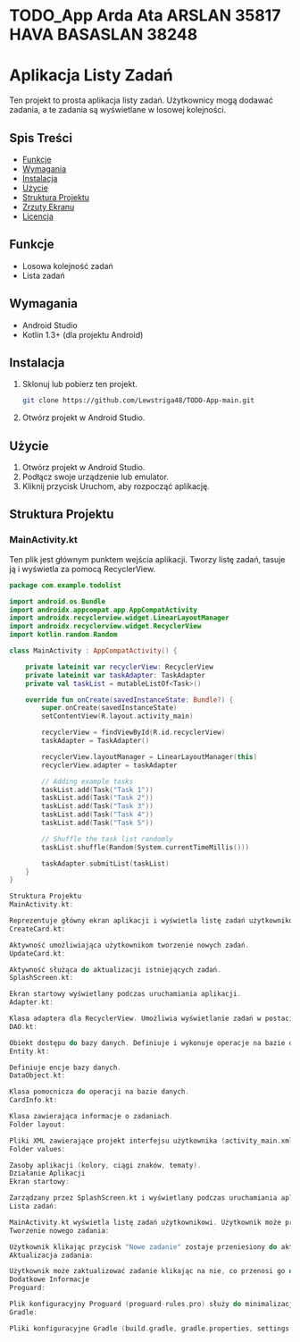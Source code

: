 # TODO_App Arda Ata ARSLAN 35817   HAVA BASASLAN 38248

# Aplikacja Listy Zadań

Ten projekt to prosta aplikacja listy zadań. Użytkownicy mogą dodawać zadania, a te zadania są wyświetlane w losowej kolejności.

## Spis Treści
- [Funkcje](#funkcje)
- [Wymagania](#wymagania)
- [Instalacja](#instalacja)
- [Użycie](#użycie)
- [Struktura Projektu](#struktura-projektu)
- [Zrzuty Ekranu](#zrzuty-ekranu)
- [Licencja](#licencja)

## Funkcje
- Losowa kolejność zadań
- Lista zadań

## Wymagania
- Android Studio
- Kotlin 1.3+ (dla projektu Android)

## Instalacja
1. Sklonuj lub pobierz ten projekt.
    ```sh
    git clone https://github.com/Lewstriga48/TODO-App-main.git
    ```
2. Otwórz projekt w Android Studio.

## Użycie
1. Otwórz projekt w Android Studio.
2. Podłącz swoje urządzenie lub emulator.
3. Kliknij przycisk Uruchom, aby rozpocząć aplikację.

## Struktura Projektu

### MainActivity.kt
Ten plik jest głównym punktem wejścia aplikacji. Tworzy listę zadań, tasuje ją i wyświetla za pomocą RecyclerView.


```kotlin
package com.example.todolist

import android.os.Bundle
import androidx.appcompat.app.AppCompatActivity
import androidx.recyclerview.widget.LinearLayoutManager
import androidx.recyclerview.widget.RecyclerView
import kotlin.random.Random

class MainActivity : AppCompatActivity() {

    private lateinit var recyclerView: RecyclerView
    private lateinit var taskAdapter: TaskAdapter
    private val taskList = mutableListOf<Task>()

    override fun onCreate(savedInstanceState: Bundle?) {
        super.onCreate(savedInstanceState)
        setContentView(R.layout.activity_main)

        recyclerView = findViewById(R.id.recyclerView)
        taskAdapter = TaskAdapter()

        recyclerView.layoutManager = LinearLayoutManager(this)
        recyclerView.adapter = taskAdapter

        // Adding example tasks
        taskList.add(Task("Task 1"))
        taskList.add(Task("Task 2"))
        taskList.add(Task("Task 3"))
        taskList.add(Task("Task 4"))
        taskList.add(Task("Task 5"))

        // Shuffle the task list randomly
        taskList.shuffle(Random(System.currentTimeMillis()))

        taskAdapter.submitList(taskList)
    }
}

Struktura Projektu
MainActivity.kt:

Reprezentuje główny ekran aplikacji i wyświetla listę zadań użytkownikowi.
CreateCard.kt:

Aktywność umożliwiająca użytkownikom tworzenie nowych zadań.
UpdateCard.kt:

Aktywność służąca do aktualizacji istniejących zadań.
SplashScreen.kt:

Ekran startowy wyświetlany podczas uruchamiania aplikacji.
Adapter.kt:

Klasa adaptera dla RecyclerView. Umożliwia wyświetlanie zadań w postaci listy.
DAO.kt:

Obiekt dostępu do bazy danych. Definiuje i wykonuje operacje na bazie danych.
Entity.kt:

Definiuje encje bazy danych.
DataObject.kt:

Klasa pomocnicza do operacji na bazie danych.
CardInfo.kt:

Klasa zawierająca informacje o zadaniach.
Folder layout:

Pliki XML zawierające projekt interfejsu użytkownika (activity_main.xml, activity_create_card.xml, activity_update_card.xml).
Folder values:

Zasoby aplikacji (kolory, ciągi znaków, tematy).
Działanie Aplikacji
Ekran startowy:

Zarządzany przez SplashScreen.kt i wyświetlany podczas uruchamiania aplikacji.
Lista zadań:

MainActivity.kt wyświetla listę zadań użytkownikowi. Użytkownik może przeglądać istniejące zadania oraz dodać nowe zadanie klikając odpowiedni przycisk.
Tworzenie nowego zadania:

Użytkownik klikając przycisk "Nowe zadanie" zostaje przeniesiony do aktywności CreateCard.kt. Wprowadza tam szczegóły zadania i zapisuje je.
Aktualizacja zadania:

Użytkownik może zaktualizować zadanie klikając na nie, co przenosi go do aktywności UpdateCard.kt, gdzie może zaktualizować informacje o zadaniu i je zapisać.
Dodatkowe Informacje
Proguard:

Plik konfiguracyjny Proguard (proguard-rules.pro) służy do minimalizacji i zaciemniania kodu aplikacji.
Gradle:

Pliki konfiguracyjne Gradle (build.gradle, gradle.properties, settings.gradle) zarządzają zależnościami projektu i procesem budowania.
